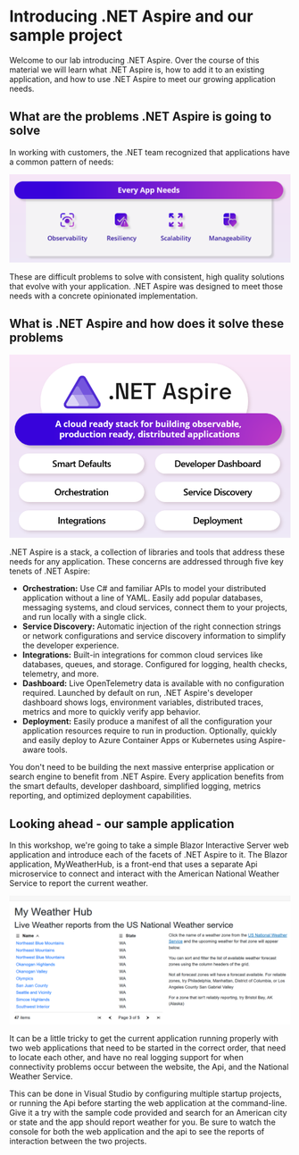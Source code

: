 # Introducing .NET Aspire and our sample project

Welcome to our lab introducing .NET Aspire.  Over the course of this material we will learn what .NET Aspire is, how to add it to an existing application, and how to use .NET Aspire to meet our growing application needs.

## What are the problems .NET Aspire is going to solve

In working with customers, the .NET team recognized that applications have a common pattern of needs:

![Application Needs - Observability, Resiliency, Scalability, Manageability](images/1-AppNeeds.png)

These are difficult problems to solve with consistent, high quality solutions that evolve with your application.  .NET Aspire was designed to meet those needs with a concrete opinionated implementation.

## What is .NET Aspire and how does it solve these problems

![What is .NET Aspire](images/1-WhatIsAspire.png)

.NET Aspire is a stack, a collection of libraries and tools that address these needs for any application.  These concerns are addressed through five key tenets of .NET Aspire:

- **Orchestration:** Use C# and familiar APIs to model your distributed application without a line of YAML. Easily add popular databases, messaging systems, and cloud services, connect them to your projects, and run locally with a single click.
- **Service Discovery:** Automatic injection of the right connection strings or network configurations and service discovery information to simplify the developer experience.
- **Integrations:** Built-in integrations for common cloud services like databases, queues, and storage. Configured for logging, health checks, telemetry, and more.
- **Dashboard:** Live OpenTelemetry data is available with no configuration required. Launched by default on run, .NET Aspire's developer dashboard shows logs, environment variables, distributed traces, metrics and more to quickly verify app behavior.
- **Deployment:** Easily produce a manifest of all the configuration your application resources require to run in production. Optionally, quickly and easily deploy to Azure Container Apps or Kubernetes using Aspire-aware tools.

You don't need to be building the next massive enterprise application or search engine to benefit from .NET Aspire.  Every application benefits from the smart defaults, developer dashboard, simplified logging, metrics reporting, and optimized deployment capabilities.

## Looking ahead - our sample application

In this workshop, we're going to take a simple Blazor Interactive Server web application and introduce each of the facets of .NET Aspire to it.  The Blazor application, MyWeatherHub, is a front-end that uses a separate Api microservice to connect and interact with the American National Weather Service to report the current weather.

![Screenshot of the current app](images/1-Screenshot.png)

It can be a little tricky to get the current application running properly with two web applications that need to be started in the correct order, that need to locate each other, and have no real logging support for when connectivity problems occur between the website, the Api, and the National Weather Service.

This can be done in Visual Studio by configuring multiple startup projects, or running the Api before starting the web application at the command-line.  Give it a try with the sample code provided and search for an American city or state and the app should report weather for you.  Be sure to watch the console for both the web application and the api to see the reports of interaction between the two projects.